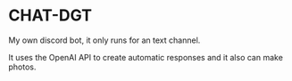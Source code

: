 # CHAT-DGT
My own discord bot, it only runs for an text channel.

It uses the OpenAI API to create automatic responses and it also can make photos.

